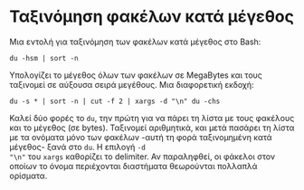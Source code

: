 <!-- -
Title: Ταξινόμηση φακέλων κατά μέγεθος
Author: Marios Zindilis
First Published: 2012-02-02
- -->

Ταξινόμηση φακέλων κατά μέγεθος
===============================

Μια εντολή για ταξινόμηση των φακέλων κατά μέγεθος στο Bash:

    du -hsm | sort -n

Υπολογίζει το μέγεθος όλων των φακέλων σε MegaBytes και τους ταξινομεί 
σε αύξουσα σειρά μεγέθους. Μια διαφορετική εκδοχή: 

    du -s * | sort -n | cut -f 2 | xargs -d "\n" du -chs

Καλεί δύο φορές το <code>du</code>, την πρώτη για να πάρει τη λίστα με τους 
φακέλους και το μέγεθος (σε bytes). Ταξινομεί αριθμητικά, και μετά πασάρει τη 
λίστα με τα ονόματα μόνο των φακέλων -αυτή τη φορά ταξινομημένη κατά μέγεθος- 
ξανά στο <code>du</code>. Η επιλογή <code>-d "\n"</code> του <code>xargs</code> 
καθορίζει το delimiter. Αν παραληφθεί, οι φάκελοι στον οποίων το όνομα 
περιέχονται διαστήματα θεωρούνται πολλαπλά ορίσματα.
